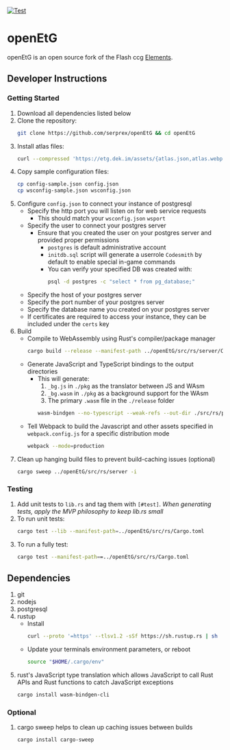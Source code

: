 [![Test](https://github.com/serprex/openEtG/workflows/.github/workflows/cargo-test.yml/badge.svg)](https://github.com/serprex/openEtG/actions?query=workflow%3A.github%2Fworkflows%2Fcargo-test.yml)

# openEtG

openEtG is an open source fork of the Flash ccg [Elements](http://elementsthegame.com).

## Developer Instructions

### Getting Started
1. Download all dependencies listed below
2. Clone the repository:
   ```bash
   git clone https://github.com/serprex/openEtG && cd openEtG
3. Install atlas files:
   ```bash
   curl --compressed 'https://etg.dek.im/assets/{atlas.json,atlas.webp,atlas.css}' -o 'assets/#1'
4. Copy sample configuration files:
   ```bash
   cp config-sample.json config.json
   cp wsconfig-sample.json wsconfig.json
5. Configure `config.json` to connect your instance of postgresql
   - Specify the http port you will listen on for web service requests
     - This should match your `wsconfig.json` `wsport`
   - Specify the user to connect your postgres server
     - Ensure that you created the user on your postgres server and provided proper permissions
       - `postgres` is default administrative account
       - `initdb.sql` script will generate a userrole `Codesmith` by default to enable special in-game commands
       - You can verify your specified DB was created with:
         ```bash
         psql -d postgres -c "select * from pg_database;"
   - Specify the host of your postgres server
   - Specify the port number of your postgres server
   - Specify the database name you created on your postgres server
   - If certificates are required to access your instance, they can be included under the `certs` key
6. Build
   - Compile to WebAssembly using Rust's compiler/package manager
     ```bash
     cargo build --release --manifest-path ../openEtG/src/rs/server/Cargo.toml --target wasm32-unknown-unknown
   - Generate JavaScript and TypeScript bindings to the output directories
     - This will generate:
       1. `_bg.js` in `./pkg` as the translator between JS and WAsm
       2. `_bg.wasm` in `./pkg` as a background support for the WAsm
       3. The primary `.wasm` file in the `./release` folder
       ```bash
       wasm-bindgen --no-typescript --weak-refs --out-dir ./src/rs/pkg ./src/rs/target/wasm32-unknown-unknown/release/etg.wasm
   - Tell Webpack to build the Javascript and other assets specified in `webpack.config.js` for a specific distribution mode
     ```bash
     webpack --mode=production
8. Clean up hanging build files to prevent build-caching issues (optional)
   ```bash
   cargo sweep ../openEtG/src/rs/server -i

### Testing

1. Add unit tests to `lib.rs` and tag them with `[#test]`. _When generating tests, apply the MVP philosophy to keep lib.rs small_
2. To run unit tests:
   ```bash
   cargo test --lib --manifest-path=../openEtG/src/rs/Cargo.toml
3. To run a fully test:
   ```bash
   cargo test --manifest-path==../openEtG/src/rs/Cargo.toml

## Dependencies

1. git
1. nodejs
1. postgresql
1. rustup
   - Install
	   ```bash
	   curl --proto '=https' --tlsv1.2 -sSf https://sh.rustup.rs | sh
	   ```
   - Update your terminals environment parameters, or reboot
	   ```bash
	   source "$HOME/.cargo/env"
1. rust's JavaScript type translation which allows JavaScript to call Rust APIs and Rust functions to catch JavaScript exceptions
   ```bash
   cargo install wasm-bindgen-cli

### Optional

1. cargo sweep helps to clean up caching issues between builds 
   ```bash
   cargo install cargo-sweep
